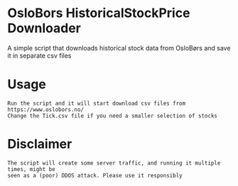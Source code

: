 # OsloBors HistoricalStockPrice Downloader
 A simple script that downloads historical stock data from OsloBørs and save it in separate csv files


# Usage
	Run the script and it will start download csv files from https://www.oslobors.no/
	Change the Tick.csv file if you need a smaller selection of stocks

# Disclaimer
	The script will create some server traffic, and running it multiple times, might be
	seen as a (poor) DDOS attack. Please use it responsibly
